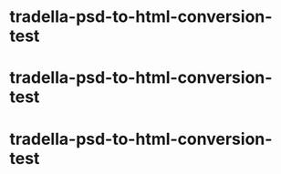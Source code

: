 # tradella-psd-to-html-conversion-test
# tradella-psd-to-html-conversion-test
# tradella-psd-to-html-conversion-test
